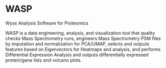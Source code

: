 # WASP
Wyss Analysis Software for Proteomics

WASP is a data engineering, analysis, and visualization tool that quality checks Mass Spectrometry runs, engineers Mass Spectrometry PSM files by imputation and normalization for PCA/UMAP, selects and outputs features based on Eigenvectors for Heatmaps and analysis, and performs Differential Expression Analysis and outputs differentially expressed protein/gene lists and volcano plots.
